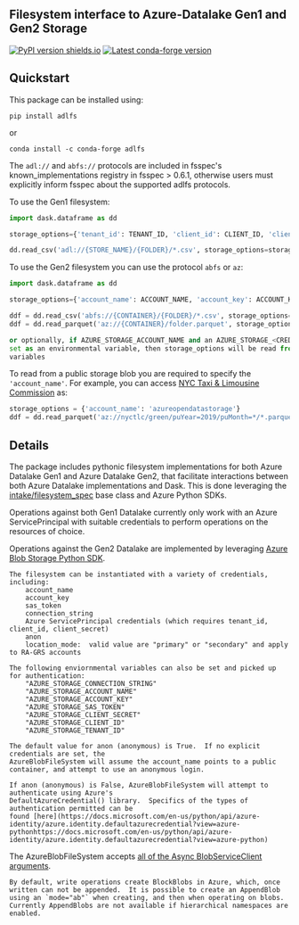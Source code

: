 Filesystem interface to Azure-Datalake Gen1 and Gen2 Storage 
------------------------------------------------------------


[![PyPI version shields.io](https://img.shields.io/pypi/v/adlfs.svg)](https://pypi.python.org/pypi/adlfs/)
[![Latest conda-forge version](https://img.shields.io/conda/vn/conda-forge/adlfs?logo=conda-forge)](https://anaconda.org/conda-forge/aldfs)

Quickstart
----------

This package can be installed using:

`pip install adlfs`

or

`conda install -c conda-forge adlfs`

The `adl://` and `abfs://` protocols are included in fsspec's known_implementations registry 
in fsspec > 0.6.1, otherwise users must explicitly inform fsspec about the supported adlfs protocols.


To use the Gen1 filesystem:

```python
import dask.dataframe as dd

storage_options={'tenant_id': TENANT_ID, 'client_id': CLIENT_ID, 'client_secret': CLIENT_SECRET}

dd.read_csv('adl://{STORE_NAME}/{FOLDER}/*.csv', storage_options=storage_options)
```

To use the Gen2 filesystem you can use the protocol `abfs` or `az`:

```python
import dask.dataframe as dd

storage_options={'account_name': ACCOUNT_NAME, 'account_key': ACCOUNT_KEY}

ddf = dd.read_csv('abfs://{CONTAINER}/{FOLDER}/*.csv', storage_options=storage_options)
ddf = dd.read_parquet('az://{CONTAINER}/folder.parquet', storage_options=storage_options)

or optionally, if AZURE_STORAGE_ACCOUNT_NAME and an AZURE_STORAGE_<CREDENTIAL> is 
set as an environmental variable, then storage_options will be read from the environmental
variables
```

To read from a public storage blob you are required to specify the `'account_name'`.
For example, you can access [NYC Taxi & Limousine Commission](https://azure.microsoft.com/en-us/services/open-datasets/catalog/nyc-taxi-limousine-commission-green-taxi-trip-records/) as:

```python
storage_options = {'account_name': 'azureopendatastorage'}
ddf = dd.read_parquet('az://nyctlc/green/puYear=2019/puMonth=*/*.parquet', storage_options=storage_options)
```


Details
-------
The package includes pythonic filesystem implementations for both 
Azure Datalake Gen1 and Azure Datalake Gen2, that facilitate 
interactions between both Azure Datalake implementations and Dask.  This is done leveraging the 
[intake/filesystem_spec](https://github.com/intake/filesystem_spec/tree/master/fsspec) base class and Azure Python SDKs.

Operations against both Gen1 Datalake currently only work with an Azure ServicePrincipal
with suitable credentials to perform operations on the resources of choice.

Operations against the Gen2 Datalake are implemented by leveraging [Azure Blob Storage Python SDK](https://github.com/Azure/azure-sdk-for-python).

    The filesystem can be instantiated with a variety of credentials, including:
        account_name
        account_key
        sas_token
        connection_string
        Azure ServicePrincipal credentials (which requires tenant_id, client_id, client_secret)
        anon
        location_mode:  valid value are "primary" or "secondary" and apply to RA-GRS accounts

    The following enviornmental variables can also be set and picked up for authentication:
        "AZURE_STORAGE_CONNECTION_STRING"
        "AZURE_STORAGE_ACCOUNT_NAME"
        "AZURE_STORAGE_ACCOUNT_KEY"
        "AZURE_STORAGE_SAS_TOKEN"
        "AZURE_STORAGE_CLIENT_SECRET"
        "AZURE_STORAGE_CLIENT_ID"
        "AZURE_STORAGE_TENANT_ID"

    The default value for anon (anonymous) is True.  If no explicit credentials are set, the
    AzureBlobFileSystem will assume the account_name points to a public container, and attempt to use an anonymous login.

    If anon (anonymous) is False, AzureBlobFileSystem will attempt to authenticate using Azure's 
    DefaultAzureCredential() library.  Specifics of the types of authentication permitted can be
    found [here](https://docs.microsoft.com/en-us/python/api/azure-identity/azure.identity.defaultazurecredential?view=azure-pythonhttps://docs.microsoft.com/en-us/python/api/azure-identity/azure.identity.defaultazurecredential?view=azure-python)


The AzureBlobFileSystem accepts [all of the Async BlobServiceClient arguments](https://docs.microsoft.com/en-us/azure/storage/blobs/storage-quickstart-blobs-python).

    By default, write operations create BlockBlobs in Azure, which, once written can not be appended.  It is possible to create an AppendBlob using an `mode="ab"` when creating, and then when operating on blobs.  Currently AppendBlobs are not available if hierarchical namespaces are enabled.
